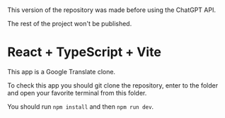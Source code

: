 ###

This version of the repository was made before using the ChatGPT API.

The rest of the project won't be published.

# React + TypeScript + Vite

This app is a Google Translate clone.

To check this app you should git clone the repository, enter to the folder and open your favorite terminal from this folder.

You should run `npm install` and then `npm run dev`.

